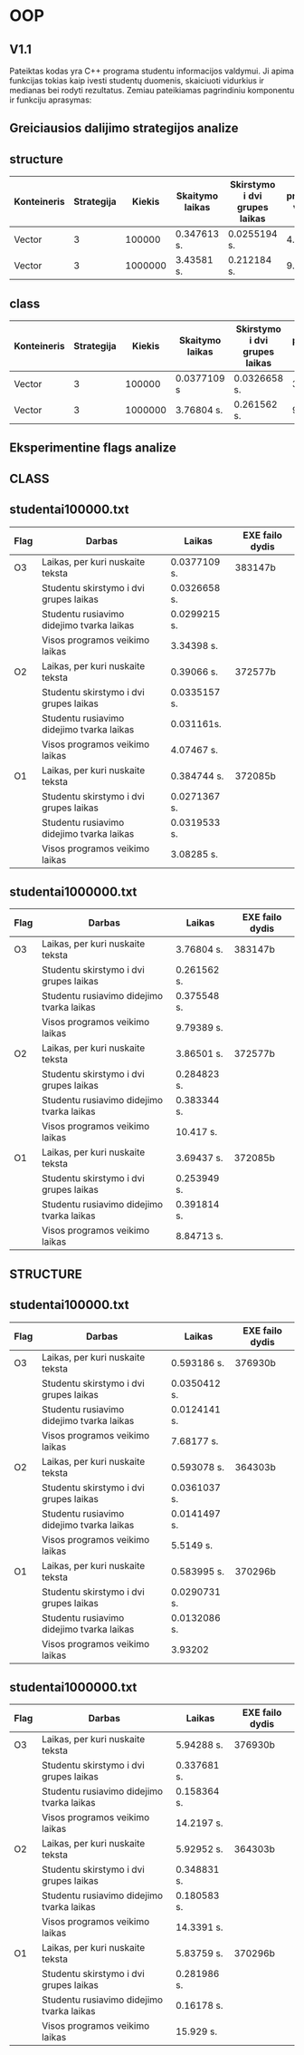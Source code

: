 # OOP
## V1.1
Pateiktas kodas yra C++ programa studentu informacijos valdymui. Ji apima funkcijas tokias kaip ivesti studentų duomenis, skaiciuoti vidurkius ir medianas bei rodyti rezultatus. Zemiau pateikiamas pagrindiniu komponentu ir funkciju aprasymas:

## Greiciausios dalijimo strategijos analize
## structure
| Konteineris | Strategija| Kiekis |Skaitymo laikas| Skirstymo i dvi grupes laikas  | Visos programos veikimo laikas|
|-------------|-----------|--------|---------------|--------------------------------|-------------------------------|
| Vector      | 3         |  100000| 0.347613 s.   |  0.0255194 s.                  | 4.14924 s.                   |
| Vector      | 3         | 1000000| 3.43581 s.    | 0.212184 s.                    | 9.65609 s.                    |

## class
| Konteineris | Strategija| Kiekis |Skaitymo laikas| Skirstymo i dvi grupes laikas  | Visos programos veikimo laikas|
|-------------|-----------|--------|---------------|--------------------------------|-------------------------------|
| Vector      | 3         |  100000| 0.0377109 s   |   0.0326658 s.                 | 3.34398 s.                    |
| Vector      | 3         | 1000000| 3.76804 s.    | 0.261562 s.                    | 9.79389 s.                    |

## Eksperimentine flags analize
## CLASS
## studentai100000.txt
| Flag        |         Darbas                            | Laikas         | EXE failo dydis|
|-------------|-------------------------------------------|----------------|----------------|
| O3          |Laikas, per kuri nuskaite teksta           | 0.0377109 s.   |383147b         |
|             |Studentu skirstymo i dvi grupes laikas     | 0.0326658 s.   |                |
|             |Studentu rusiavimo didejimo tvarka laikas  | 0.0299215 s.   |                |
|             |Visos programos veikimo laikas             | 3.34398 s.     |                |
| O2          |Laikas, per kuri nuskaite teksta           | 0.39066 s.     |372577b         |
|             |Studentu skirstymo i dvi grupes laikas     | 0.0335157 s.   |                |
|             |Studentu rusiavimo didejimo tvarka laikas  | 0.031161s.     |                |
|             |Visos programos veikimo laikas             | 4.07467 s.     |                |
| O1          |Laikas, per kuri nuskaite teksta           | 0.384744 s.    |372085b         |
|             |Studentu skirstymo i dvi grupes laikas     | 0.0271367 s.   |                |
|             |Studentu rusiavimo didejimo tvarka laikas  | 0.0319533 s.   |                |
|             |Visos programos veikimo laikas             | 3.08285 s.     |                |

## studentai1000000.txt
| Flag        |         Darbas                            | Laikas         | EXE failo dydis|
|-------------|-------------------------------------------|----------------|----------------|
| O3          |Laikas, per kuri nuskaite teksta           | 3.76804 s.     |383147b         |
|             |Studentu skirstymo i dvi grupes laikas     | 0.261562 s.    |                |
|             |Studentu rusiavimo didejimo tvarka laikas  | 0.375548 s.    |                |
|             |Visos programos veikimo laikas             | 9.79389 s.     |                |
| O2          |Laikas, per kuri nuskaite teksta           | 3.86501 s.     |372577b         |
|             |Studentu skirstymo i dvi grupes laikas     | 0.284823 s.    |                |
|             |Studentu rusiavimo didejimo tvarka laikas  | 0.383344 s.    |                |
|             |Visos programos veikimo laikas             | 10.417 s.      |                |
| O1          |Laikas, per kuri nuskaite teksta           | 3.69437 s.     |372085b         |
|             |Studentu skirstymo i dvi grupes laikas     | 0.253949 s.    |                |
|             |Studentu rusiavimo didejimo tvarka laikas  | 0.391814 s.    |                |
|             |Visos programos veikimo laikas             | 8.84713 s.     |                |

## STRUCTURE
## studentai100000.txt
| Flag        |         Darbas                            | Laikas         | EXE failo dydis|
|-------------|-------------------------------------------|----------------|----------------|
| O3          |Laikas, per kuri nuskaite teksta           | 0.593186 s.    |376930b         |
|             |Studentu skirstymo i dvi grupes laikas     | 0.0350412 s.   |                |
|             |Studentu rusiavimo didejimo tvarka laikas  | 0.0124141 s.   |                |
|             |Visos programos veikimo laikas             |  7.68177 s.    |                |
| O2          |Laikas, per kuri nuskaite teksta           | 0.593078 s.    |364303b         |
|             |Studentu skirstymo i dvi grupes laikas     | 0.0361037 s.   |                |
|             |Studentu rusiavimo didejimo tvarka laikas  | 0.0141497 s.   |                |
|             |Visos programos veikimo laikas             | 5.5149 s.      |                |
| O1          |Laikas, per kuri nuskaite teksta           | 0.583995 s.    |370296b         |
|             |Studentu skirstymo i dvi grupes laikas     | 0.0290731 s.   |                |
|             |Studentu rusiavimo didejimo tvarka laikas  | 0.0132086 s.   |                |
|             |Visos programos veikimo laikas             | 3.93202        |                |

## studentai1000000.txt
| Flag        |         Darbas                            | Laikas         | EXE failo dydis|
|-------------|-------------------------------------------|----------------|----------------|
| O3          |Laikas, per kuri nuskaite teksta           | 5.94288 s.     |376930b         |
|             |Studentu skirstymo i dvi grupes laikas     | 0.337681 s.    |                |
|             |Studentu rusiavimo didejimo tvarka laikas  | 0.158364 s.    |                |
|             |Visos programos veikimo laikas             | 14.2197 s.     |                |
| O2          |Laikas, per kuri nuskaite teksta           | 5.92952  s.    |364303b         |
|             |Studentu skirstymo i dvi grupes laikas     |  0.348831  s.  |                |
|             |Studentu rusiavimo didejimo tvarka laikas  | 0.180583 s.    |                |
|             |Visos programos veikimo laikas             | 14.3391 s.     |                |
| O1          |Laikas, per kuri nuskaite teksta           | 5.83759 s.     |370296b         |
|             |Studentu skirstymo i dvi grupes laikas     | 0.281986 s.    |                |
|             |Studentu rusiavimo didejimo tvarka laikas  | 0.16178 s.     |                |
|             |Visos programos veikimo laikas             | 15.929 s.      |                |



























